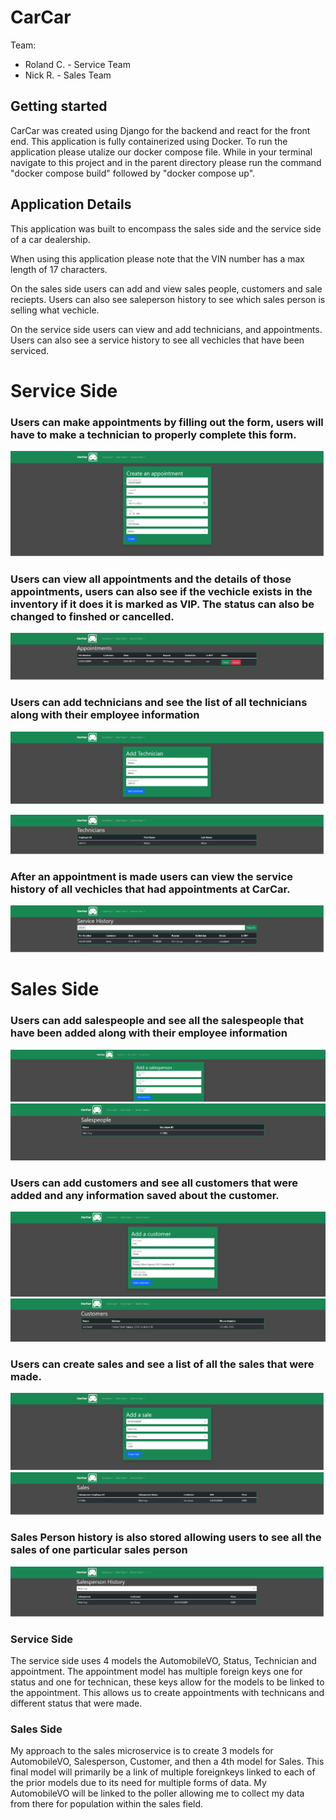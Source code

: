 # CarCar

Team:

* Roland C. - Service Team
* Nick R. -  Sales Team


## Getting started

CarCar was created using Django for the backend and react for the front end. This application is fully containerized using Docker. To run the application please utalize our docker compose file. While in your terminal navigate to this project and in the parent directory please run the command "docker compose build" followed by "docker compose up". 



## Application Details

This application was built to encompass the sales side and the service side of a car dealership. 

When using this application please note that the VIN number has a max length of 17 characters. 

On the sales side users can add and view sales people, customers and sale reciepts. Users can also see saleperson history to see which sales person is selling what vechicle.

On the service side users can view and add technicians, and appointments. Users can also see a service history to see all vechicles that have been serviced.





# Service Side


<h3> Users can make appointments by filling out the form, users will have to make a technician to properly complete this form. </h3>

![alternate text](images/service/MakeAppointment.png)


<h3> Users can view all appointments and the details of those appointments, users can also see if the vechicle exists in the inventory if it does it is marked as VIP. The status can also be changed to finshed or cancelled. </h3>

![alternate text](images/service/AppointmentList.png)


<h3> Users can add technicians and see the list of all technicians along with their employee information </h3>

![alternate text](images/service/Technician.png)

![alternate text](images/service/TechnicianList.png)



<h3> After an appointment is made users can view the service history of all vechicles that had appointments at CarCar. </h3>

![alternate text](images/service/ServiceHistory.png)





# Sales Side

<h3> Users can add salespeople and see all the salespeople that have been added along with their employee information </h3>

![alternate text](images/sales/SalesPerson.png)
![alternate text](images/sales/SalesPeople.png)

<h3> Users can add customers and see all customers that were added and any information saved about the customer.  </h3>

![alternate text](images/sales/Customer.png)
![alternate text](images/sales/Customers.png)

<h3> Users can create sales and see a list of all the sales that were made. </h3>

![alternate text](images/sales/Sale.png)
![alternate text](images/sales/SaleHistory.png)


<h3> Sales Person history is also stored allowing users to see all the sales of one particular sales person </h3>

![alternate text](images/sales/SalesPersonHistory.png)




### Service Side



The service side uses 4 models the AutomobileVO, Status, Technician and appointment. The appointment model has multiple foreign keys one for status and one for technican, these keys allow for the models to be linked to the appointment. This allows us to create appointments with technicans and different status that were made.   

### Sales Side 

My approach to the sales microservice is to create 3 models for AutomobileVO, Salesperson, Customer, and then a 4th model for Sales. This final model will primarily be a link of multiple foreignkeys linked to each of the prior models due to its need for multiple forms of data. My AutomobileVO will be linked to the poller allowing me to collect my data from there for population within the sales field.
